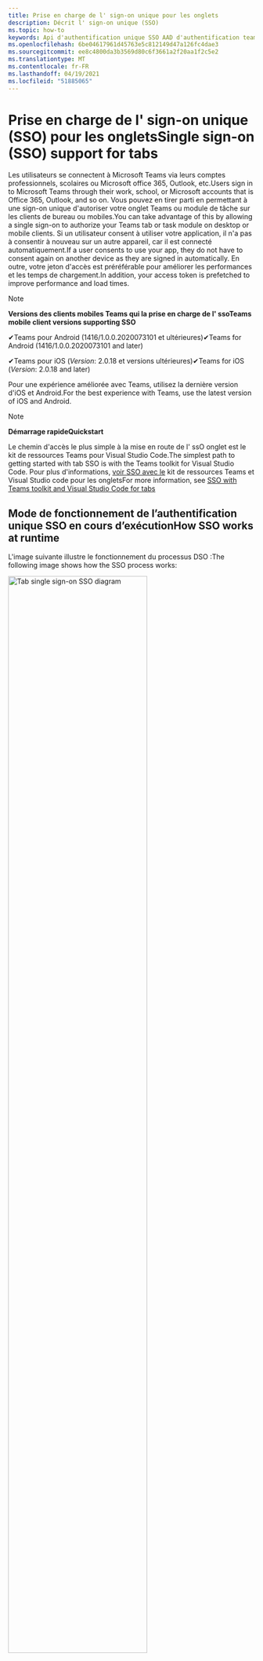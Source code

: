 ```yaml
---
title: Prise en charge de l' sign-on unique pour les onglets
description: Décrit l' sign-on unique (SSO)
ms.topic: how-to
keywords: Api d'authentification unique SSO AAD d'authentification teams
ms.openlocfilehash: 6be04617961d45763e5c812149d47a126fc4dae3
ms.sourcegitcommit: ee8c4800da3b3569d80c6f3661a2f20aa1f2c5e2
ms.translationtype: MT
ms.contentlocale: fr-FR
ms.lasthandoff: 04/19/2021
ms.locfileid: "51885065"
---
```

# <a name="single-sign-on-sso-support-for-tabs"></a><span data-ttu-id="6f2ba-104">Prise en charge de l' sign-on unique (SSO) pour les onglets</span><span class="sxs-lookup"><span data-stu-id="6f2ba-104">Single sign-on (SSO) support for tabs</span></span>

<span data-ttu-id="6f2ba-105">Les utilisateurs se connectent à Microsoft Teams via leurs comptes professionnels, scolaires ou Microsoft office 365, Outlook, etc.</span><span class="sxs-lookup"><span data-stu-id="6f2ba-105">Users sign in to Microsoft Teams through their work, school, or Microsoft accounts that is Office 365, Outlook, and so on.</span></span> <span data-ttu-id="6f2ba-106">Vous pouvez en tirer parti en permettant à une sign-on unique d'autoriser votre onglet Teams ou module de tâche sur les clients de bureau ou mobiles.</span><span class="sxs-lookup"><span data-stu-id="6f2ba-106">You can take advantage of this by allowing a single sign-on to authorize your Teams tab or task module on desktop or mobile clients.</span></span> <span data-ttu-id="6f2ba-107">Si un utilisateur consent à utiliser votre application, il n'a pas à consentir à nouveau sur un autre appareil, car il est connecté automatiquement.</span><span class="sxs-lookup"><span data-stu-id="6f2ba-107">If a user consents to use your app, they do not have to consent again on another device as they are signed in automatically.</span></span> <span data-ttu-id="6f2ba-108">En outre, votre jeton d'accès est préréférable pour améliorer les performances et les temps de chargement.</span><span class="sxs-lookup"><span data-stu-id="6f2ba-108">In addition, your access token is prefetched to improve performance and load times.</span></span>

> [!NOTE]
> <span data-ttu-id="6f2ba-109">**Versions des clients mobiles Teams qui la prise en charge de l' sso**</span><span class="sxs-lookup"><span data-stu-id="6f2ba-109">**Teams mobile client versions supporting SSO**</span></span>  
>
> <span data-ttu-id="6f2ba-110">✔Teams pour Android (1416/1.0.0.2020073101 et ultérieures)</span><span class="sxs-lookup"><span data-stu-id="6f2ba-110">✔Teams for Android (1416/1.0.0.2020073101 and later)</span></span>
>
> <span data-ttu-id="6f2ba-111">✔Teams pour iOS (_Version_: 2.0.18 et versions ultérieures)</span><span class="sxs-lookup"><span data-stu-id="6f2ba-111">✔Teams for iOS (_Version_: 2.0.18 and later)</span></span>  
>
> <span data-ttu-id="6f2ba-112">Pour une expérience améliorée avec Teams, utilisez la dernière version d'iOS et Android.</span><span class="sxs-lookup"><span data-stu-id="6f2ba-112">For the best experience with Teams, use the latest version of iOS and Android.</span></span>

> [!NOTE]
> <span data-ttu-id="6f2ba-113">**Démarrage rapide**</span><span class="sxs-lookup"><span data-stu-id="6f2ba-113">**Quickstart**</span></span>  
>
> <span data-ttu-id="6f2ba-114">Le chemin d'accès le plus simple à la mise en route de l' ssO onglet est le kit de ressources Teams pour Visual Studio Code.</span><span class="sxs-lookup"><span data-stu-id="6f2ba-114">The simplest path to getting started with tab SSO is with the Teams toolkit for Visual Studio Code.</span></span> <span data-ttu-id="6f2ba-115">Pour plus d'informations, [voir SSO avec le](../../../toolkit/visual-studio-code-tab-sso.md) kit de ressources Teams et Visual Studio code pour les onglets</span><span class="sxs-lookup"><span data-stu-id="6f2ba-115">For more information, see [SSO with Teams toolkit and Visual Studio Code for tabs](../../../toolkit/visual-studio-code-tab-sso.md)</span></span>

## <a name="how-sso-works-at-runtime"></a><span data-ttu-id="6f2ba-116">Mode de fonctionnement de l’authentification unique SSO en cours d’exécution</span><span class="sxs-lookup"><span data-stu-id="6f2ba-116">How SSO works at runtime</span></span>

<span data-ttu-id="6f2ba-117">L'image suivante illustre le fonctionnement du processus DSO :</span><span class="sxs-lookup"><span data-stu-id="6f2ba-117">The following image shows how the SSO process works:</span></span>

<!-- markdownlint-disable MD033 -->
<img src="~/assets/images/tabs/tabs-sso-diagram.png" alt="Tab single sign-on SSO diagram" width="75%"/>

1. <span data-ttu-id="6f2ba-118">Dans l’onglet, un appel JavaScript est effectué pour `getAuthToken()`.</span><span class="sxs-lookup"><span data-stu-id="6f2ba-118">In the tab, a JavaScript call is made to `getAuthToken()`.</span></span> <span data-ttu-id="6f2ba-119">Cela indique à Teams d'obtenir un jeton d'authentification pour l'application onglet.</span><span class="sxs-lookup"><span data-stu-id="6f2ba-119">This tells Teams to obtain an authentication token for the tab application.</span></span>
2. <span data-ttu-id="6f2ba-120">Si c'est la première fois que l'utilisateur actuel utilise votre application d'onglet, une invite de demande de consentement s'impose ou permet de gérer l'authentification par étapes, telle que l'authentification à deux facteurs.</span><span class="sxs-lookup"><span data-stu-id="6f2ba-120">If this is the first time the current user has used your tab application, there is a request prompt to consent if consent is required or to handle step-up authentication such as two-factor authentication.</span></span>
3. <span data-ttu-id="6f2ba-121">Teams demande le jeton d'application onglet au point de terminaison Azure Active Directory (AAD) pour l'utilisateur actuel.</span><span class="sxs-lookup"><span data-stu-id="6f2ba-121">Teams requests the tab application token from the Azure Active Directory (AAD) endpoint for the current user.</span></span>
4. <span data-ttu-id="6f2ba-122">AAD envoie le jeton d'application d'onglet à l'application Teams.</span><span class="sxs-lookup"><span data-stu-id="6f2ba-122">AAD sends the tab application token to the Teams application.</span></span>
5. <span data-ttu-id="6f2ba-123">Teams envoie le jeton d'application d'onglet à l'onglet dans le cadre de l'objet de résultat renvoyé par `getAuthToken()` l'appel.</span><span class="sxs-lookup"><span data-stu-id="6f2ba-123">Teams sends the tab application token to the tab as part of the result object returned by the `getAuthToken()` call.</span></span>
6. <span data-ttu-id="6f2ba-124">Le jeton est analysé dans l’application de l’onglet à l’aide de JavaScript, afin d’extraire les informations requises, telles que l’adresse de l’utilisateur.</span><span class="sxs-lookup"><span data-stu-id="6f2ba-124">The token is parsed in the tab application using JavaScript, to extract required information, such as the user's email address.</span></span>

> [!NOTE]
> <span data-ttu-id="6f2ba-125">La licence n'est valide que pour donner son consentement à un ensemble limité d'API au niveau de l'utilisateur , à savoir la messagerie, le `getAuthToken()` profil, offline_access et OpenId.</span><span class="sxs-lookup"><span data-stu-id="6f2ba-125">The `getAuthToken()` is only valid for consenting to a limited set of user-level APIs that is email, profile, offline_access and OpenId.</span></span> <span data-ttu-id="6f2ba-126">Il n'est pas utilisé pour d'autres étendues Graph telles `User.Read` que ou `Mail.Read` .</span><span class="sxs-lookup"><span data-stu-id="6f2ba-126">It is not used for further Graph scopes such as `User.Read` or `Mail.Read`.</span></span> <span data-ttu-id="6f2ba-127">Pour obtenir des solutions de contournement suggérées, voir [les étendues Graph supplémentaires.](#apps-that-require-additional-graph-scopes)</span><span class="sxs-lookup"><span data-stu-id="6f2ba-127">For suggested workarounds, see [additional Graph scopes](#apps-that-require-additional-graph-scopes).</span></span>

<span data-ttu-id="6f2ba-128">L'API DSO fonctionne également dans les [modules de tâche](../../../task-modules-and-cards/what-are-task-modules.md) qui incorporent du contenu web.</span><span class="sxs-lookup"><span data-stu-id="6f2ba-128">The SSO API also works in [task modules](../../../task-modules-and-cards/what-are-task-modules.md) that embed web content.</span></span>

## <a name="develop-an-sso-microsoft-teams-tab"></a><span data-ttu-id="6f2ba-129">Développer un onglet SSO Microsoft Teams</span><span class="sxs-lookup"><span data-stu-id="6f2ba-129">Develop an SSO Microsoft Teams tab</span></span>

<span data-ttu-id="6f2ba-130">Cette section décrit les tâches impliquées dans la création d'un onglet Teams qui utilise l' sso.</span><span class="sxs-lookup"><span data-stu-id="6f2ba-130">This section describes the tasks involved in creating a Teams tab that uses SSO.</span></span> <span data-ttu-id="6f2ba-131">Ces tâches sont spécifiques à la langue et à l'infrastructure.</span><span class="sxs-lookup"><span data-stu-id="6f2ba-131">These tasks are language- and framework-agnostic.</span></span>

### <a name="1-create-your-aad-application"></a><span data-ttu-id="6f2ba-132">1. Créer votre application AAD</span><span class="sxs-lookup"><span data-stu-id="6f2ba-132">1. Create your AAD application</span></span>

<span data-ttu-id="6f2ba-133">**Pour inscrire votre application dans la vue [d'ensemble du portail AAD](https://azure.microsoft.com/features/azure-portal/)**</span><span class="sxs-lookup"><span data-stu-id="6f2ba-133">**To register your application in the [AAD portal](https://azure.microsoft.com/features/azure-portal/) overview**</span></span>

1. <span data-ttu-id="6f2ba-134">Obtenez votre [ID d'application AAD.](/azure/active-directory/develop/howto-create-service-principal-portal#get-values-for-signing-in)</span><span class="sxs-lookup"><span data-stu-id="6f2ba-134">Get your [AAD Application ID](/azure/active-directory/develop/howto-create-service-principal-portal#get-values-for-signing-in).</span></span>
2. <span data-ttu-id="6f2ba-135">Spécifiez les autorisations dont votre application a besoin pour le point de terminaison AAD et, éventuellement, Graph.</span><span class="sxs-lookup"><span data-stu-id="6f2ba-135">Specify the permissions that your application needs for the AAD endpoint and, optionally, Graph.</span></span>
3. <span data-ttu-id="6f2ba-136">[Accorder des autorisations](/azure/active-directory/develop/howto-create-service-principal-portal#configure-access-policies-on-resources) pour les applications de bureau, web et mobiles Teams.</span><span class="sxs-lookup"><span data-stu-id="6f2ba-136">[Grant permissions](/azure/active-directory/develop/howto-create-service-principal-portal#configure-access-policies-on-resources) for Teams desktop, web, and mobile applications.</span></span>
4. <span data-ttu-id="6f2ba-137">Pré-autoriser Teams en sélectionnant le bouton Ajouter une étendue et dans le panneau qui s'ouvre, entrez **access_as_user** comme nom **d'étendue.** </span><span class="sxs-lookup"><span data-stu-id="6f2ba-137">Pre-authorize Teams by selecting the **Add a scope** button and in the panel that opens, enter **access_as_user** as the **Scope name**.</span></span>

> [!NOTE]
> <span data-ttu-id="6f2ba-138">Vous devez connaître certaines restrictions importantes :</span><span class="sxs-lookup"><span data-stu-id="6f2ba-138">There are some important restrictions that you must know:</span></span>
>
> * <span data-ttu-id="6f2ba-139">Seules les autorisations de l'API Graph au niveau de l'utilisateur sont pris en charge , c'est-à-dire, e-mail, profil, offline_access, OpenId.</span><span class="sxs-lookup"><span data-stu-id="6f2ba-139">Only user-level Graph API permissions are supported that is, email, profile, offline_access, OpenId.</span></span> <span data-ttu-id="6f2ba-140">Si vous devez avoir accès à d'autres étendues Graph telles que ou , voir `User.Read` `Mail.Read` la solution de [contournement recommandée.](#apps-that-require-additional-graph-scopes)</span><span class="sxs-lookup"><span data-stu-id="6f2ba-140">If you must have access to other Graph scopes such as `User.Read` or `Mail.Read`, see [recommended workaround](#apps-that-require-additional-graph-scopes).</span></span>
> * <span data-ttu-id="6f2ba-141">Il est important que le nom de domaine de votre application soit identique au nom de domaine que vous avez enregistré pour votre application AAD.</span><span class="sxs-lookup"><span data-stu-id="6f2ba-141">It is important that your application's domain name is the same as the domain name you have registered for your AAD application.</span></span>
> * <span data-ttu-id="6f2ba-142">Actuellement, plusieurs domaines par application ne sont pas pris en charge.</span><span class="sxs-lookup"><span data-stu-id="6f2ba-142">Currently multiple domains per app are not supported.</span></span>

<span data-ttu-id="6f2ba-143">**Pour inscrire votre application via le portail AAD**</span><span class="sxs-lookup"><span data-stu-id="6f2ba-143">**To register your app through the AAD portal**</span></span>

1. <span data-ttu-id="6f2ba-144">Inscrivez une nouvelle application dans le portail [d'inscription des applications AAD.](https://go.microsoft.com/fwlink/?linkid=2083908)</span><span class="sxs-lookup"><span data-stu-id="6f2ba-144">Register a new application in the [AAD App Registrations](https://go.microsoft.com/fwlink/?linkid=2083908) portal.</span></span>
2. <span data-ttu-id="6f2ba-145">Sélectionnez **Nouvelle inscription.**</span><span class="sxs-lookup"><span data-stu-id="6f2ba-145">Select **New Registration**.</span></span> <span data-ttu-id="6f2ba-146">La page **Inscrire une application** s'affiche.</span><span class="sxs-lookup"><span data-stu-id="6f2ba-146">The **Register an application** page appears.</span></span>
3. <span data-ttu-id="6f2ba-147">Dans la page **Inscrire une application,** entrez les valeurs suivantes :</span><span class="sxs-lookup"><span data-stu-id="6f2ba-147">In the **Register an application** page, enter the following values:</span></span>
    1. <span data-ttu-id="6f2ba-148">Entrez un **nom** pour votre application.</span><span class="sxs-lookup"><span data-stu-id="6f2ba-148">Enter a **Name** for your app.</span></span>
    2. <span data-ttu-id="6f2ba-149">Choisissez les **types de comptes pris en** charge, sélectionnez le type de compte client unique ou multi-locataire.</span><span class="sxs-lookup"><span data-stu-id="6f2ba-149">Choose the **Supported account types**, select single tenant or multitenant account type.</span></span> <span data-ttu-id="6f2ba-150">¹</span><span class="sxs-lookup"><span data-stu-id="6f2ba-150">¹</span></span>
    * <span data-ttu-id="6f2ba-151">Laissez **Redirect URI** vide.</span><span class="sxs-lookup"><span data-stu-id="6f2ba-151">Leave **Redirect URI** empty.</span></span>
    3. <span data-ttu-id="6f2ba-152">Choisissez **Inscrire**.</span><span class="sxs-lookup"><span data-stu-id="6f2ba-152">Choose **Register**.</span></span>
4. <span data-ttu-id="6f2ba-153">Dans la page vue d'ensemble, copiez et enregistrez **l'ID de l'application (client).**</span><span class="sxs-lookup"><span data-stu-id="6f2ba-153">On the overview page, copy and save the **Application (client) ID**.</span></span> <span data-ttu-id="6f2ba-154">Vous devez l'avoir ultérieurement lors de la mise à jour de votre manifeste d'application Teams.</span><span class="sxs-lookup"><span data-stu-id="6f2ba-154">You must have it later when updating your Teams application manifest.</span></span>
5. <span data-ttu-id="6f2ba-155">Sélectionnez **Exposer une API** sous **Gérer**.</span><span class="sxs-lookup"><span data-stu-id="6f2ba-155">Under **Manage**, select **Expose an API**.</span></span>
6. <span data-ttu-id="6f2ba-156">Sélectionnez **le lien** Définir pour générer l'URI d'ID d'application sous la forme `api://{AppID}` .</span><span class="sxs-lookup"><span data-stu-id="6f2ba-156">Select the **Set** link to generate the Application ID URI in the form of `api://{AppID}`.</span></span> <span data-ttu-id="6f2ba-157">Insérez votre nom de domaine complet avec une barre oblique « / » à la fin, entre les doubles barres obliques et le GUID.</span><span class="sxs-lookup"><span data-stu-id="6f2ba-157">Insert your fully qualified domain name with a forward slash "/" appended to the end, between the double forward slashes and the GUID.</span></span> <span data-ttu-id="6f2ba-158">L'ID entier doit avoir la forme de `api://fully-qualified-domain-name.com/{AppID}` .</span><span class="sxs-lookup"><span data-stu-id="6f2ba-158">The entire ID must have the form of `api://fully-qualified-domain-name.com/{AppID}`.</span></span> <span data-ttu-id="6f2ba-159">² Par exemple, `api://subdomain.example.com/00000000-0000-0000-0000-000000000000` .</span><span class="sxs-lookup"><span data-stu-id="6f2ba-159">² For example, `api://subdomain.example.com/00000000-0000-0000-0000-000000000000`.</span></span> <span data-ttu-id="6f2ba-160">Le nom de domaine complet est le nom de domaine lisible par l'homme à partir duquel votre application est servie.</span><span class="sxs-lookup"><span data-stu-id="6f2ba-160">The fully qualified domain name is the human readable domain name from which your app is served.</span></span> <span data-ttu-id="6f2ba-161">Si vous utilisez un service de tunneling tel que ngrok, vous devez mettre à jour cette valeur chaque fois que votre sous-domaine ngrok change.</span><span class="sxs-lookup"><span data-stu-id="6f2ba-161">If you are using a tunneling service such as ngrok, you must update this value whenever your ngrok subdomain changes.</span></span>
7. <span data-ttu-id="6f2ba-162">Sélectionnez **Ajouter une étendue**.</span><span class="sxs-lookup"><span data-stu-id="6f2ba-162">Select **Add a scope**.</span></span> <span data-ttu-id="6f2ba-163">Dans le panneau qui s'ouvre, **entrez access_as_user** comme **nom d'étendue.**</span><span class="sxs-lookup"><span data-stu-id="6f2ba-163">In the panel that opens, enter **access_as_user** as the **Scope name**.</span></span>
8. <span data-ttu-id="6f2ba-164">Dans la **zone Qui peut consentir ?** entrez **Administrateurs et utilisateurs.**</span><span class="sxs-lookup"><span data-stu-id="6f2ba-164">In the **Who can consent?** box, enter **Admins and users**.</span></span>
9. <span data-ttu-id="6f2ba-165">Entrez les détails dans les zones de configuration des invites de consentement de l'administrateur et de l'utilisateur avec des valeurs appropriées pour `access_as_user` l'étendue :</span><span class="sxs-lookup"><span data-stu-id="6f2ba-165">Enter the details in the boxes for configuring the admin and user consent prompts with values that are appropriate for the `access_as_user` scope:</span></span>
    * <span data-ttu-id="6f2ba-166">**Titre du consentement de l’administrateur :** Teams peut accéder au profil de l’utilisateur.</span><span class="sxs-lookup"><span data-stu-id="6f2ba-166">**Admin consent title:** Teams can access the user’s profile.</span></span>
    * <span data-ttu-id="6f2ba-167">**Description du consentement de** l'administrateur : Teams peut appeler les API web de l'application en tant qu'utilisateur actuel.</span><span class="sxs-lookup"><span data-stu-id="6f2ba-167">**Admin consent description**: Teams can call the app’s web APIs as the current user.</span></span>
    * <span data-ttu-id="6f2ba-168">**Titre du consentement de l'utilisateur**: Teams peut accéder à votre profil et effectuer des demandes en votre nom.</span><span class="sxs-lookup"><span data-stu-id="6f2ba-168">**User consent title**: Teams can access your profile and make requests on your behalf.</span></span>
    * <span data-ttu-id="6f2ba-169">**Description du consentement de l'utilisateur :** Teams peut appeler les API de cette application avec les mêmes droits que vous.</span><span class="sxs-lookup"><span data-stu-id="6f2ba-169">**User consent description:** Teams can call this app’s APIs with the same rights as you have.</span></span>
10. <span data-ttu-id="6f2ba-170">Vérifiez que **State** est défini comme **Enabled**.</span><span class="sxs-lookup"><span data-stu-id="6f2ba-170">Ensure that **State** is set to **Enabled**.</span></span>
11. <span data-ttu-id="6f2ba-171">Sélectionnez **Ajouter une étendue** pour enregistrer les détails.</span><span class="sxs-lookup"><span data-stu-id="6f2ba-171">Select **Add scope** to save the details.</span></span> <span data-ttu-id="6f2ba-172">La partie domaine  du nom d'étendue affichée sous le champ de texte doit automatiquement correspondre à l'URI **d'ID** d'application définie à l'étape précédente, avec ajouté à `/access_as_user` la `api://subdomain.example.com/00000000-0000-0000-0000-000000000000/access_as_user` fin.</span><span class="sxs-lookup"><span data-stu-id="6f2ba-172">The domain part of the **Scope name** displayed below the text field must automatically match the **Application ID** URI set in the previous step, with `/access_as_user` appended to the end `api://subdomain.example.com/00000000-0000-0000-0000-000000000000/access_as_user`.</span></span>
12. <span data-ttu-id="6f2ba-173">Dans la section **Applications clientes autorisées,** identifiez les applications que vous souhaitez autoriser pour l'application web de votre application.</span><span class="sxs-lookup"><span data-stu-id="6f2ba-173">In the **Authorized client applications** section, identify the applications that you want to authorize for your app’s web application.</span></span> <span data-ttu-id="6f2ba-174">Sélectionnez **Ajouter une application cliente.**</span><span class="sxs-lookup"><span data-stu-id="6f2ba-174">Select **Add a client application**.</span></span> <span data-ttu-id="6f2ba-175">Entrez chacun des ID client suivants et sélectionnez l'étendue autorisée que vous avez créée à l'étape précédente :</span><span class="sxs-lookup"><span data-stu-id="6f2ba-175">Enter each of the following client IDs and select the authorized scope you created in the previous step:</span></span>
    * <span data-ttu-id="6f2ba-176">`1fec8e78-bce4-4aaf-ab1b-5451cc387264` pour l'application mobile ou de bureau Teams.</span><span class="sxs-lookup"><span data-stu-id="6f2ba-176">`1fec8e78-bce4-4aaf-ab1b-5451cc387264` for Teams mobile or desktop application.</span></span>
    * <span data-ttu-id="6f2ba-177">`5e3ce6c0-2b1f-4285-8d4b-75ee78787346` pour l'application web Teams.</span><span class="sxs-lookup"><span data-stu-id="6f2ba-177">`5e3ce6c0-2b1f-4285-8d4b-75ee78787346` for Teams web application.</span></span>
13. <span data-ttu-id="6f2ba-178">Accédez aux **autorisations d'API.**</span><span class="sxs-lookup"><span data-stu-id="6f2ba-178">Navigate to **API Permissions**.</span></span> <span data-ttu-id="6f2ba-179">Sélectionnez **Ajouter une autorisation Autorisation**  >  déléguée Microsoft **Graph,** puis ajoutez les autorisations suivantes à partir de  >  l'API Graph :</span><span class="sxs-lookup"><span data-stu-id="6f2ba-179">Select **Add a permission** > **Microsoft Graph** > **Delegated permissions**, then add the following permissions from Graph API:</span></span>
    * <span data-ttu-id="6f2ba-180">User.Read activé par défaut</span><span class="sxs-lookup"><span data-stu-id="6f2ba-180">User.Read enabled by default</span></span>
    * <span data-ttu-id="6f2ba-181">email</span><span class="sxs-lookup"><span data-stu-id="6f2ba-181">email</span></span>
    * <span data-ttu-id="6f2ba-182">offline_access</span><span class="sxs-lookup"><span data-stu-id="6f2ba-182">offline_access</span></span>
    * <span data-ttu-id="6f2ba-183">OpenId</span><span class="sxs-lookup"><span data-stu-id="6f2ba-183">OpenId</span></span>
    * <span data-ttu-id="6f2ba-184">profil</span><span class="sxs-lookup"><span data-stu-id="6f2ba-184">profile</span></span>

14. <span data-ttu-id="6f2ba-185">Accédez à **l'authentification.**</span><span class="sxs-lookup"><span data-stu-id="6f2ba-185">Navigate to **Authentication**.</span></span>

    <span data-ttu-id="6f2ba-186">Si une application n'a pas reçu le consentement de l'administrateur informatique, les utilisateurs doivent donner leur consentement la première fois qu'ils utilisent une application.</span><span class="sxs-lookup"><span data-stu-id="6f2ba-186">If an app has not been granted IT admin consent, users have to provide consent the first time they use an app.</span></span>

    <span data-ttu-id="6f2ba-187">Pour entrer un URI de redirection :</span><span class="sxs-lookup"><span data-stu-id="6f2ba-187">To enter a redirect URI:</span></span>
    * <span data-ttu-id="6f2ba-188">Sélectionnez **Ajouter une plateforme.**</span><span class="sxs-lookup"><span data-stu-id="6f2ba-188">Select **Add a platform**.</span></span>
    * <span data-ttu-id="6f2ba-189">Sélectionnez **web**.</span><span class="sxs-lookup"><span data-stu-id="6f2ba-189">Select **web**.</span></span>
    * <span data-ttu-id="6f2ba-190">Entrez **l'URI de redirection** de votre application.</span><span class="sxs-lookup"><span data-stu-id="6f2ba-190">Enter the **redirect URI** for your app.</span></span> <span data-ttu-id="6f2ba-191">Il s'agit de la page dans laquelle un flux d'octroi implicite réussi redirige l'utilisateur.</span><span class="sxs-lookup"><span data-stu-id="6f2ba-191">This is the page where a successful implicit grant flow redirects the user.</span></span> <span data-ttu-id="6f2ba-192">Il s'agit du même nom de domaine complet que celui que vous avez entré à l'étape 5, suivi de l'itinéraire d'API où une réponse d'authentification est envoyée.</span><span class="sxs-lookup"><span data-stu-id="6f2ba-192">This is the same fully qualified domain name that you entered in step 5 followed by the API route where an authentication response is sent.</span></span> <span data-ttu-id="6f2ba-193">Si vous êtes suivi de l'un des exemples Teams, il s'agit `https://subdomain.example.com/auth-end` de .</span><span class="sxs-lookup"><span data-stu-id="6f2ba-193">If you are following any of the Teams samples, this is `https://subdomain.example.com/auth-end`.</span></span>

    <span data-ttu-id="6f2ba-194">Activez l'octroi implicite en cochant les cases suivantes : ✔'ID ✔'accès</span><span class="sxs-lookup"><span data-stu-id="6f2ba-194">Enable implicit grant by checking the following boxes: ✔ ID Token ✔ Access Token</span></span>

<span data-ttu-id="6f2ba-195">Félicitations !</span><span class="sxs-lookup"><span data-stu-id="6f2ba-195">Congratulations!</span></span> <span data-ttu-id="6f2ba-196">Vous avez rempli les conditions préalables à l'inscription de l'application pour poursuivre l'application d' ces onglets.</span><span class="sxs-lookup"><span data-stu-id="6f2ba-196">You have completed the app registration prerequisites to proceed with your tab SSO app.</span></span>

> [!NOTE]
>
> * <span data-ttu-id="6f2ba-197">¹ Si votre application AAD est inscrite dans le même client que celui où vous faites une demande d'authentification dans Teams, l'utilisateur ne peut pas être invité à donner son consentement et se voir accorder un jeton d'accès immédiatement.</span><span class="sxs-lookup"><span data-stu-id="6f2ba-197">¹ If your AAD app is registered in the same tenant where you are making an authentication request in Teams, the user cannot be asked to consent and is granted an access token right away.</span></span> <span data-ttu-id="6f2ba-198">Les utilisateurs consentent uniquement à ces autorisations si l'application AAD est inscrite dans un autre client.</span><span class="sxs-lookup"><span data-stu-id="6f2ba-198">Users only consent to these permissions if the AAD app is registered in a different tenant.</span></span>
> * <span data-ttu-id="6f2ba-199">² Si le domaine personnalisé n'est pas ajouté à AAD, vous obtenez une erreur indiquant que le nom d'hôte ne doit pas être basé sur un domaine déjà propriétaire.</span><span class="sxs-lookup"><span data-stu-id="6f2ba-199">² If the custom domain is not added to AAD, you get an error stating that the host name must not be based on an already owned domain.</span></span> <span data-ttu-id="6f2ba-200">Pour ajouter un domaine personnalisé à AAD et l'enregistrer, suivez l'ajout d'un nom de domaine personnalisé à la [procédure AAD,](/azure/active-directory/fundamentals/add-custom-domain) puis répétez l'étape 5.</span><span class="sxs-lookup"><span data-stu-id="6f2ba-200">To add custom domain to AAD and register it, follow the [add a custom domain name to AAD](/azure/active-directory/fundamentals/add-custom-domain) procedure, and then repeat step 5.</span></span> <span data-ttu-id="6f2ba-201">Vous pouvez également obtenir cette erreur si vous n'êtes pas signé avec des informations d'identification d'administrateur dans la location Office 365.</span><span class="sxs-lookup"><span data-stu-id="6f2ba-201">You can also get this error if you are not signed in with Admin credentials in the Office 365 tenancy.</span></span>
> * <span data-ttu-id="6f2ba-202">Si vous ne recevez pas le nom d'utilisateur principal (UPN) dans le jeton d'accès renvoyé, vous pouvez l'ajouter en tant que revendication facultative [dans](https://docs.microsoft.com/azure/active-directory/develop/active-directory-optional-claims) AAD.</span><span class="sxs-lookup"><span data-stu-id="6f2ba-202">If you are not receiving the user principal name (UPN)) in the returned access token, you can add it as an [optional claim](https://docs.microsoft.com/azure/active-directory/develop/active-directory-optional-claims) in AAD.</span></span>

### <a name="2-update-your-teams-application-manifest"></a><span data-ttu-id="6f2ba-203">2. Mettre à jour le manifeste de votre application Teams</span><span class="sxs-lookup"><span data-stu-id="6f2ba-203">2. Update your Teams application manifest</span></span>

<span data-ttu-id="6f2ba-204">Utilisez le code suivant pour ajouter de nouvelles propriétés à votre manifeste Teams :</span><span class="sxs-lookup"><span data-stu-id="6f2ba-204">Use the following code to add new properties to your Teams manifest:</span></span>

```json
"webApplicationInfo": {
  "id": "00000000-0000-0000-0000-000000000000",
  "resource": "api://subdomain.example.com/00000000-0000-0000-0000-000000000000"
}
```

* <span data-ttu-id="6f2ba-205">**WebApplicationInfo** est le parent des éléments suivants :</span><span class="sxs-lookup"><span data-stu-id="6f2ba-205">**WebApplicationInfo** is the parent of the following elements:</span></span>

> [!div class="checklist"]
> * <span data-ttu-id="6f2ba-206">**id** : ID client de l'application.</span><span class="sxs-lookup"><span data-stu-id="6f2ba-206">**id** - The client ID of the application.</span></span> <span data-ttu-id="6f2ba-207">Il s'agit de l'ID d'application que vous avez obtenu dans le cadre de l'inscription de l'application auprès d'Azure AD.</span><span class="sxs-lookup"><span data-stu-id="6f2ba-207">This is the application ID that you obtained as part of registering the application with Azure AD.</span></span>
>* <span data-ttu-id="6f2ba-208">**ressource** : domaine et sous-domaine de votre application.</span><span class="sxs-lookup"><span data-stu-id="6f2ba-208">**resource** - The domain and subdomain of your application.</span></span> <span data-ttu-id="6f2ba-209">Il s'agit du même URI (y compris le protocole) que vous avez enregistré lors de la création de votre à `api://` `scope` l'étape 6.</span><span class="sxs-lookup"><span data-stu-id="6f2ba-209">This is the same URI (including the `api://` protocol) that you registered when creating your `scope` in step 6.</span></span> <span data-ttu-id="6f2ba-210">Vous ne devez pas inclure le `access_as_user` chemin d'accès dans votre ressource.</span><span class="sxs-lookup"><span data-stu-id="6f2ba-210">You must not include the `access_as_user` path in your resource.</span></span> <span data-ttu-id="6f2ba-211">La partie domaine de cet URI doit correspondre au domaine, y compris les sous-domaines, utilisés dans les URL de votre manifeste d'application Teams.</span><span class="sxs-lookup"><span data-stu-id="6f2ba-211">The domain part of this URI must match the domain, including any subdomains, used in the URLs of your Teams application manifest.</span></span>

> [!NOTE]
>
>* <span data-ttu-id="6f2ba-212">La ressource d'une application AAD est généralement la racine de son URL de site et de l'appID (par exemple, `api://subdomain.example.com/00000000-0000-0000-0000-000000000000` ).</span><span class="sxs-lookup"><span data-stu-id="6f2ba-212">The resource for an AAD app is usually the root of its site URL and the appID (e.g. `api://subdomain.example.com/00000000-0000-0000-0000-000000000000`).</span></span> <span data-ttu-id="6f2ba-213">Cette valeur est également utilisée pour vous assurer que votre demande est provenant du même domaine.</span><span class="sxs-lookup"><span data-stu-id="6f2ba-213">This value is also used to ensure your request is coming from the same domain.</span></span> <span data-ttu-id="6f2ba-214">Assurez-vous `contentURL` que l'onglet utilise les mêmes domaines que votre propriété de ressource.</span><span class="sxs-lookup"><span data-stu-id="6f2ba-214">Ensure that the `contentURL` for your tab uses the same domains as your resource property.</span></span>
>* <span data-ttu-id="6f2ba-215">Vous devez utiliser la version de manifeste 1.5 ou une version supérieure pour implémenter le `webApplicationInfo` champ.</span><span class="sxs-lookup"><span data-stu-id="6f2ba-215">You must use manifest version 1.5 or higher to implement the `webApplicationInfo` field.</span></span>

### <a name="3-get-an-authentication-token-from-your-client-side-code"></a><span data-ttu-id="6f2ba-216">3. Obtenir un jeton d'authentification à partir de votre code côté client</span><span class="sxs-lookup"><span data-stu-id="6f2ba-216">3. Get an authentication token from your client-side code</span></span>

<span data-ttu-id="6f2ba-217">Utilisez l'API d'authentification suivante :</span><span class="sxs-lookup"><span data-stu-id="6f2ba-217">Use the following authentication API:</span></span>

```javascript
var authTokenRequest = {
  successCallback: function(result) { console.log("Success: " + result); },
  failureCallback: function(error) { console.log("Failure: " + error); }
};
microsoftTeams.authentication.getAuthToken(authTokenRequest);
```

<span data-ttu-id="6f2ba-218">Lorsque vous appelez et que le consentement de l'utilisateur supplémentaire est requis pour les autorisations au niveau de l'utilisateur, une boîte de dialogue s'affiche pour accorder un `getAuthToken` consentement supplémentaire.</span><span class="sxs-lookup"><span data-stu-id="6f2ba-218">When you call `getAuthToken` - and additional user consent is required for user-level permissions, a dialog is shown to the user to grant additional consent.</span></span>

<span data-ttu-id="6f2ba-219">Après avoir reçu le jeton d'accès dans le rappel de réussite, vous pouvez décoder le jeton d'accès pour afficher les revendications associées à ce jeton.</span><span class="sxs-lookup"><span data-stu-id="6f2ba-219">After you receive the access token in the success callback, you can decode the access token to view the claims associated with that token.</span></span> <span data-ttu-id="6f2ba-220">Si vous le souhaitez, vous pouvez copier et coller manuellement le jeton d'accès dans un outil, par exemple jwt.ms [pour](https://jwt.ms/) inspecter son contenu.</span><span class="sxs-lookup"><span data-stu-id="6f2ba-220">Optionally, you can manually copy and paste the access token into a tool, such as [jwt.ms](https://jwt.ms/) to inspect its contents.</span></span> <span data-ttu-id="6f2ba-221">Si vous ne recevez pas l'UPN dans le jeton d'accès renvoyé, vous pouvez l'ajouter en tant que [revendication facultative](https://docs.microsoft.com/azure/active-directory/develop/active-directory-optional-claims) dans AAD.</span><span class="sxs-lookup"><span data-stu-id="6f2ba-221">If you are not receiving the UPN in the returned access token, you can add it as an [optional claim](https://docs.microsoft.com/azure/active-directory/develop/active-directory-optional-claims) in AAD.</span></span>

<p>
    <img src="~/assets/images/tabs/tabs-sso-prompt.png" alt="Tab single sign-on SSO dialog prompt" width="75%"/>
</p>

## <a name="code-sample"></a><span data-ttu-id="6f2ba-222">Exemple de code</span><span class="sxs-lookup"><span data-stu-id="6f2ba-222">Code sample</span></span>

|<span data-ttu-id="6f2ba-223">**Exemple de nom**</span><span class="sxs-lookup"><span data-stu-id="6f2ba-223">**Sample name**</span></span>|<span data-ttu-id="6f2ba-224">**Description**</span><span class="sxs-lookup"><span data-stu-id="6f2ba-224">**Description**</span></span>|<span data-ttu-id="6f2ba-225">**C#**</span><span class="sxs-lookup"><span data-stu-id="6f2ba-225">**C#**</span></span>|<span data-ttu-id="6f2ba-226">**Node.js**</span><span class="sxs-lookup"><span data-stu-id="6f2ba-226">**Node.js**</span></span>|
|---------------|---------------|------|--------------|
| <span data-ttu-id="6f2ba-227">SSO d'onglet</span><span class="sxs-lookup"><span data-stu-id="6f2ba-227">Tab SSO</span></span> |<span data-ttu-id="6f2ba-228">Exemple d'application Microsoft Teams pour les onglets Azure AD SSO</span><span class="sxs-lookup"><span data-stu-id="6f2ba-228">Microsoft Teams sample app for tabs Azure AD SSO</span></span>| [<span data-ttu-id="6f2ba-229">View</span><span class="sxs-lookup"><span data-stu-id="6f2ba-229">View</span></span>](https://github.com/OfficeDev/Microsoft-Teams-Samples/tree/main/samples/tab-sso/csharp)|<span data-ttu-id="6f2ba-230">[Affichage,](https://github.com/OfficeDev/Microsoft-Teams-Samples/blob/main/samples/tab-sso/nodejs)</span><span class="sxs-lookup"><span data-stu-id="6f2ba-230">[View](https://github.com/OfficeDev/Microsoft-Teams-Samples/blob/main/samples/tab-sso/nodejs),</span></span> </br>[<span data-ttu-id="6f2ba-231">Équipes Shared Computer Toolkit</span><span class="sxs-lookup"><span data-stu-id="6f2ba-231">Teams Toolkit</span></span>](../../../toolkit/visual-studio-code-tab-sso.md)|

## <a name="known-limitations"></a><span data-ttu-id="6f2ba-232">Limitations connues</span><span class="sxs-lookup"><span data-stu-id="6f2ba-232">Known limitations</span></span>

### <a name="apps-that-require-additional-graph-scopes"></a><span data-ttu-id="6f2ba-233">Applications nécessitant des étendues Graph supplémentaires</span><span class="sxs-lookup"><span data-stu-id="6f2ba-233">Apps that require additional Graph scopes</span></span>

<span data-ttu-id="6f2ba-234">Notre implémentation actuelle pour l' utilisateur unique accorde uniquement le consentement pour les autorisations au niveau de l'utilisateur ( e-mail, profil, offline_access, OpenId et non pour d'autres API telles que User.Read ou Mail.Read).</span><span class="sxs-lookup"><span data-stu-id="6f2ba-234">Our current implementation for SSO only grants consent for user-level permissions that is email, profile, offline_access, OpenId and not for other APIs such as User.Read or Mail.Read.</span></span> <span data-ttu-id="6f2ba-235">Si votre application a besoin d'étendues Graph supplémentaires, la section suivante fournit des solutions de contournement.</span><span class="sxs-lookup"><span data-stu-id="6f2ba-235">If your app needs further Graph scopes, the next section provides some enabling workarounds.</span></span>

#### <a name="tenant-admin-consent"></a><span data-ttu-id="6f2ba-236">Consentement de l'administrateur client</span><span class="sxs-lookup"><span data-stu-id="6f2ba-236">Tenant Admin Consent</span></span>

<span data-ttu-id="6f2ba-237">L'approche la plus simple consiste à obtenir le consentement préalable d'un administrateur client au nom de l'organisation.</span><span class="sxs-lookup"><span data-stu-id="6f2ba-237">The simplest approach is to get a tenant admin to pre-consent on behalf of the organization.</span></span> <span data-ttu-id="6f2ba-238">Cela signifie que les utilisateurs n'ont pas à consentir à ces étendues et [](/azure/active-directory/develop/v1-oauth2-on-behalf-of-flow)que vous pouvez ensuite être libre d'échanger le côté serveur de jetons à l'aide du flux de la part d'AAD.</span><span class="sxs-lookup"><span data-stu-id="6f2ba-238">This means users do not have to consent to these scopes and you can then be free to exchange the token server side using AAD’s [on-behalf-of flow](/azure/active-directory/develop/v1-oauth2-on-behalf-of-flow).</span></span> <span data-ttu-id="6f2ba-239">Cette solution de contournement est acceptable pour les applications métier internes, mais elle n'est pas suffisante pour les développeurs tiers qui ne peuvent pas compter sur l'approbation de l'administrateur client.</span><span class="sxs-lookup"><span data-stu-id="6f2ba-239">This workaround is acceptable for internal line-of-business applications but is not enough for third-party developers who are not able to rely on tenant admin approval.</span></span>

<span data-ttu-id="6f2ba-240">Une méthode simple de consentement pour le compte d'une organisation en tant qu'administrateur client consiste à faire référence à `https://login.microsoftonline.com/common/adminconsent?client_id=<AAD_App_ID>` .</span><span class="sxs-lookup"><span data-stu-id="6f2ba-240">A simple way of consenting on behalf of an organization as a tenant admin is to refer to `https://login.microsoftonline.com/common/adminconsent?client_id=<AAD_App_ID>`.</span></span>

#### <a name="ask-for-additional-consent-using-the-auth-api"></a><span data-ttu-id="6f2ba-241">Demander un consentement supplémentaire à l'aide de l'API Auth</span><span class="sxs-lookup"><span data-stu-id="6f2ba-241">Ask for additional consent using the Auth API</span></span>

<span data-ttu-id="6f2ba-242">Une autre approche pour obtenir des étendues Graph supplémentaires consiste à présenter une boîte de dialogue de consentement à l'aide de notre approche d'authentification [Azure AD](~/tabs/how-to/authentication/auth-tab-aad.md#navigate-to-the-authorization-page-from-your-popup-page) basée sur le web existante qui implique l'obtention d'une boîte de dialogue de consentement Azure AD.</span><span class="sxs-lookup"><span data-stu-id="6f2ba-242">Another approach for getting additional Graph scopes is to present a consent dialog using our existing [web-based Azure AD authentication approach](~/tabs/how-to/authentication/auth-tab-aad.md#navigate-to-the-authorization-page-from-your-popup-page) which involves popping up an Azure AD consent dialog box.</span></span> 

<span data-ttu-id="6f2ba-243">**Pour demander un consentement supplémentaire à l'aide de l'API Auth**</span><span class="sxs-lookup"><span data-stu-id="6f2ba-243">**To ask for additional consent using the Auth API**</span></span>

1. <span data-ttu-id="6f2ba-244">Le jeton récupéré à l'aide doit être échangé côté serveur à l'aide du flux AAD de la part de pour accéder à ces API `getAuthToken()` Graph supplémentaires. [](/azure/active-directory/develop/v2-oauth2-on-behalf-of-flow)</span><span class="sxs-lookup"><span data-stu-id="6f2ba-244">The token retrieved using `getAuthToken()` needs to be exchanged server-side using AAD [on-behalf-of flow](/azure/active-directory/develop/v2-oauth2-on-behalf-of-flow) to get access to those additional Graph APIs.</span></span> <span data-ttu-id="6f2ba-245">Assurez-vous d'utiliser le point de terminaison Graph v2 pour cet échange.</span><span class="sxs-lookup"><span data-stu-id="6f2ba-245">Ensure you use the v2 Graph endpoint for this exchange.</span></span>
2. <span data-ttu-id="6f2ba-246">Si l'échange échoue, AAD renvoie une exception d'octroi non valide.</span><span class="sxs-lookup"><span data-stu-id="6f2ba-246">If the exchange fails, AAD returns an invalid grant exception.</span></span> <span data-ttu-id="6f2ba-247">Il existe généralement l'un des deux messages `invalid_grant` d'erreur, ou `interaction_required` .</span><span class="sxs-lookup"><span data-stu-id="6f2ba-247">There are usually one of two error messages, `invalid_grant` or `interaction_required`.</span></span>
3. <span data-ttu-id="6f2ba-248">En cas d'échec de l'échange, vous devez demander un consentement supplémentaire.</span><span class="sxs-lookup"><span data-stu-id="6f2ba-248">When the exchange fails, you must ask for additional consent.</span></span> <span data-ttu-id="6f2ba-249">Affichez une interface utilisateur (IU) demandant à l'utilisateur d'accorder un consentement supplémentaire.</span><span class="sxs-lookup"><span data-stu-id="6f2ba-249">Show some user interface (UI) asking the user to grant additional consent.</span></span> <span data-ttu-id="6f2ba-250">Cette interface utilisateur doit inclure un bouton qui déclenche une boîte de dialogue de consentement AAD à l'aide de notre [API d'authentification AAD.](~/concepts/authentication/auth-silent-aad.md)</span><span class="sxs-lookup"><span data-stu-id="6f2ba-250">This UI must include a button that triggers an AAD consent dialog box using our [AAD authentication API](~/concepts/authentication/auth-silent-aad.md).</span></span>
4. <span data-ttu-id="6f2ba-251">Lorsque vous demandez le consentement supplémentaire d'AAD, vous devez inclure dans votre paramètre de chaîne de requête à AAD, sinon AAD ne demande pas les `prompt=consent` étendues supplémentaires. [](~/tabs/how-to/authentication/auth-silent-aad.md#get-the-user-context)</span><span class="sxs-lookup"><span data-stu-id="6f2ba-251">When asking for additional consent from AAD, you must include `prompt=consent` in your [query-string-parameter](~/tabs/how-to/authentication/auth-silent-aad.md#get-the-user-context) to AAD, otherwise AAD does not ask for the additional scopes.</span></span>
    * <span data-ttu-id="6f2ba-252">Au lieu de `?scope={scopes}`</span><span class="sxs-lookup"><span data-stu-id="6f2ba-252">Instead of `?scope={scopes}`</span></span>
    * <span data-ttu-id="6f2ba-253">Utilisez cette `?prompt=consent&scope={scopes}`</span><span class="sxs-lookup"><span data-stu-id="6f2ba-253">Use this `?prompt=consent&scope={scopes}`</span></span>
    * <span data-ttu-id="6f2ba-254">Assurez-vous qu'il inclut toutes les étendues que vous invitez à l'utilisateur, par `{scopes}` exemple, Mail.Read ou User.Read.</span><span class="sxs-lookup"><span data-stu-id="6f2ba-254">Ensure that `{scopes}` includes all the scopes you are prompting the user for, for example, Mail.Read or User.Read.</span></span>
5. <span data-ttu-id="6f2ba-255">Une fois que l'utilisateur a accordé des autorisations supplémentaires, réessayez le flux « de la part de » pour accéder à ces API supplémentaires.</span><span class="sxs-lookup"><span data-stu-id="6f2ba-255">Once the user has granted additional permission, retry the on-behalf-of-flow to get access to these additional APIs.</span></span>

### <a name="non-aad-authentication"></a><span data-ttu-id="6f2ba-256">Authentification non-AAD</span><span class="sxs-lookup"><span data-stu-id="6f2ba-256">Non-AAD authentication</span></span>

<span data-ttu-id="6f2ba-257">La solution d'authentification décrite ci-dessus fonctionne uniquement pour les applications et les services qui utilisent AAD en tant que fournisseur d'identité.</span><span class="sxs-lookup"><span data-stu-id="6f2ba-257">The above-described authentication solution only works for apps and services that support AAD as an identity provider.</span></span> <span data-ttu-id="6f2ba-258">Les applications qui souhaitent s'authentifier à l'aide de services non basés sur AAD doivent continuer à utiliser le flux d'authentification web basé sur les fenêtres [pop-up.](~/concepts/authentication.md)</span><span class="sxs-lookup"><span data-stu-id="6f2ba-258">Apps that want to authenticate using non-AAD based services must continue using the pop-up-based [web authentication flow](~/concepts/authentication.md).</span></span>

> [!NOTE]
> <span data-ttu-id="6f2ba-259">L' sso est prise en charge pour les applications du client au sein des clients AAD B2C.</span><span class="sxs-lookup"><span data-stu-id="6f2ba-259">SSO is supported for customer owned apps within the AAD B2C tenants.</span></span>
